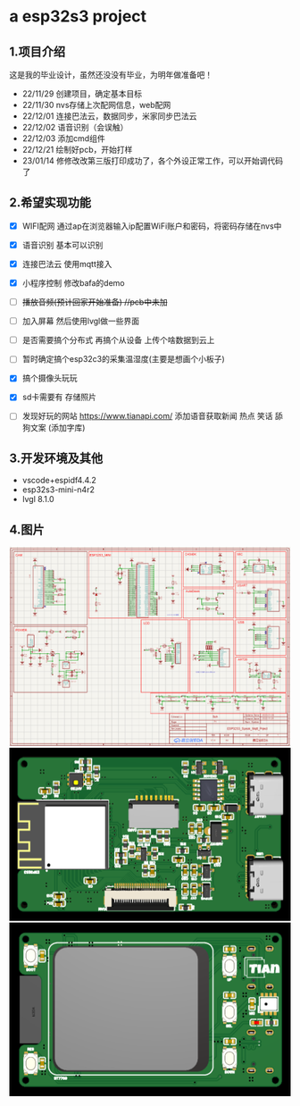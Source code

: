 <!--
 * @Author: letian
 * @Date: 2022-12-04 17:09
 * @LastEditors: letian
 * @LastEditTime: 2023-01-17 09:56
 * @FilePath: \ESP32_Projectd:\C_Github\ESP32S3-Sr-Bafacloud-Wxapp-Project\README.md
 * @Description: 
 * Copyright (c) 2022 by letian 1656733975@qq.com, All Rights Reserved. 
-->
# a esp32s3 project

## 1.项目介绍

这是我的毕业设计，虽然还没没有毕业，为明年做准备吧！

- 22/11/29	  创建项目，确定基本目标
- 22/11/30	  nvs存储上次配网信息，web配网
- 22/12/01    连接巴法云，数据同步，米家同步巴法云
- 22/12/02    语音识别（会误触）
- 22/12/03    添加cmd组件
- 22/12/21    绘制好pcb，开始打样
- 23/01/14    修修改改第三版打印成功了，各个外设正常工作，可以开始调代码了

## 2.希望实现功能

- [x] WIFI配网	通过ap在浏览器输入ip配置WiFi账户和密码，将密码存储在nvs中
- [x] 语音识别    基本可以识别
- [x] 连接巴法云    使用mqtt接入
- [x] 小程序控制    修改bafa的demo
- [ ] ~~播放音频(预计回家开始准备)  //pcb中未加~~
- [ ] 加入屏幕 然后使用lvgl做一些界面
- [ ] 是否需要搞个分布式 再搞个从设备 上传个啥数据到云上 
- [ ] 暂时确定搞个esp32c3的采集温湿度(主要是想画个小板子)

- [x] 搞个摄像头玩玩 
- [x] sd卡需要有 存储照片 
- [ ] 发现好玩的网站 https://www.tianapi.com/ 添加语音获取新闻 热点 笑话 舔狗文案 (添加字库)

## 3.开发环境及其他

- vscode+espidf4.4.2
- esp32s3-mini-n4r2
- lvgl 8.1.0

## 4.图片

<img src="Other\原理图.png" alt="正面"  />

<img src="Other\pcb1.png" alt="背面"  />

<img src="Other\pcb2.png" alt="正面"  />

